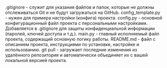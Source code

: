 .gitignore - служит для указания файлов и папок, которые не должны отслеживаться Git и не будут загружаться на GitHub.
config_template.py - нужен для примера настройки (конфига) проекта.
config.py - основной конфигурационный файл проекта с персональными настройками. Добавляется в .gitignore для защиты конфиденциальной информации (паролей, ключей доступа и т.д.).
main.py - главный исполняемый файл проекта, содержащий основную логику работы.
README.md - файл с описанием проекта, инструкциями по установке, настройке и использованию.
git pull - загружает последние изменения из удалённого репозитория и автоматически объединяет их с вашей локальной версией проекта.
